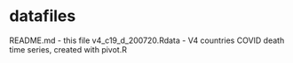 # datafiles


README.md - this file
v4_c19_d_200720.Rdata - V4 countries COVID death time series, created with pivot.R 

